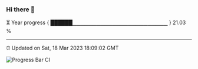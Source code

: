 ### Hi there 👋

⏳ Year progress { ██████▁▁▁▁▁▁▁▁▁▁▁▁▁▁▁▁▁▁▁▁▁▁▁▁ } 21.03 %

---

⏰ Updated on Sat, 18 Mar 2023 18:09:02 GMT

![Progress Bar CI](https://github.com/Shyam-Makwana/GitHub-Actions-Demo/workflows/Progress%20Bar%20CI/badge.svg)
